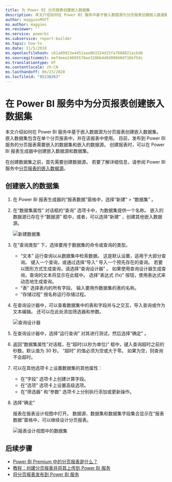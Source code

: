 ```yaml
---
title: 为 Power BI 分页报表创建嵌入数据集
description: 本文介绍如何在 Power BI 服务中基于嵌入数据源为分页报表创建嵌入数据集。
author: maggiesMSFT
ms.author: maggies
ms.reviewer: ''
ms.service: powerbi
ms.subservice: report-builder
ms.topic: how-to
ms.date: 11/5/2018
ms.openlocfilehash: c61a89923e4451aaa0b3324d25fa7888021acbd6
ms.sourcegitcommit: eef4eee24695570ae3186b4d8d99660df16bf54c
ms.translationtype: HT
ms.contentlocale: zh-CN
ms.lasthandoff: 06/23/2020
ms.locfileid: "85238263"
---
```

# <a name="create-an-embedded-dataset-for-a-paginated-report-in-the-power-bi-service"></a>在 Power BI 服务中为分页报表创建嵌入数据集

本文介绍如何在 Power BI 服务中基于嵌入数据源为分页报表创建嵌入数据集。 嵌入数据集包含在单个分页报表中，并在该报表中使用。 目前，发布到 Power BI 服务的分页报表需要嵌入的数据集和嵌入的数据源。 创建报表时，可以在 Power BI 报表生成器中创建嵌入数据源和数据集。 

在创建数据集之前，首先需要创建数据源。 若要了解详细信息，请参阅 Power BI 服务中[分页报表的嵌入数据源](paginated-reports-embedded-data-source.md)。
  
## <a name="create-an-embedded-dataset"></a>创建嵌入的数据集
  
1. 在 Power BI 报表生成器的“报表数据”窗格中，选择“新建” > “数据集”   。

1. 在“数据集属性”  对话框的“查询”  选项卡中，为数据集提供一个名称。 嵌入的数据源已存在于“数据源”  框中，或者，可以选择“新建”  ，创建其他嵌入数据源。
 
   ![新建数据集](media/paginated-reports-create-embedded-dataset/power-bi-paginated-new-dataset.png)  

3. 在“查询类型”  下，选择要用于数据集的命令或查询的类型。 
    - “文本”  运行查询以从数据集中检索数据。 这是默认设置，适用于大部分查询。 键入一个查询，或通过选择“导入”  导入一个预先存在的查询。 若要以图形方式生成查询，请选择“查询设计器”  。 如果使用查询设计器生成查询，查询的文本将显示在此框中。 选择“表达式 (fx)”   按钮，使用表达式来动态地生成查询。 
    - “表”  选择表内的所有字段。 输入要用作数据集的表的名称。
    - “存储过程”  按名称运行存储过程。

4. 在查询设计器中，可以查看数据集中的表和字段并与之交互，导入查询或作为文本编辑。 还可以在此处添加筛选器和参数。 

    ![查询设计器](media/paginated-reports-create-embedded-dataset/power-bi-paginated-embedded-dataset-edit-query.png)

5. 在查询设计器中，选择“运行查询”  对其进行测试，然后选择“确定”  。

1. 返回“数据集属性”对话框，在“超时(以秒为单位)”  框中，键入查询超时之前的秒数。默认值为 30 秒。 “超时”  的值必须为空或大于零。 如果为空，则查询不会超时。

7.  可以在其他选项卡上设置数据集的其他属性：
    - 在“字段”  选项卡上创建计算字段。
    - 在“选项”  选项卡上设置高级选项。
    - 在“筛选器”  和“参数”  选项卡上分别执行添加或更新操作。

8. 选择“确定” 
 
   报表在报表设计视图中打开。 数据源、数据集和数据集字段集合显示在“报表数据”窗格中，可以继续设计分页报表。  

    ![报表设计视图中的数据集](media/paginated-reports-create-embedded-dataset/power-bi-paginated-embedded-dataset-report-design-view.png) 
 
## <a name="next-steps"></a>后续步骤 

- [Power BI Premium 中的分页报表是什么？](paginated-reports-report-builder-power-bi.md)  
- [教程：创建分页报表并将其上传到 Power BI 服务](paginated-reports-quickstart-aw.md)
- [将分页报表发布到 Power BI 服务](paginated-reports-save-to-power-bi-service.md)

